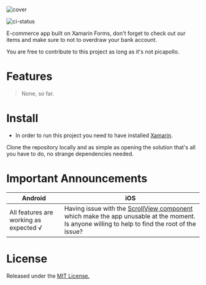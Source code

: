 ![cover](https://s30.postimg.org/jd8v60sz5/512_-_Play_Store.png)

![ci-status](https://www.bitrise.io/app/bb4aabbc957bd2b7.svg?token=SyPF95S59HZ_SUtXYLruaQ&branch=master)

E-commerce app built on Xamarin Forms, don't forget to check out our items and make sure to not to overdraw your bank account.

You are free to contribute to this project as long as it's not picapollo.

# Features

> None, so far.

# Install

* In order to run this project you need to have installed [Xamarin](https://www.xamarin.com/download-it?_bt=101035044668&_bk=xamarin&_bm=e&gclid=CjwKEAjw_PfGBRDW_sutqMbQsmMSJAAMpUapGQbqSL4rbvu_LuorvmJkytgHeit70r3wXztV_Q3i_BoC1rDw_wcB).

Clone the repository locally and as simple as opening the solution that's all you have to do, no strange dependencies needed.

# Important Announcements

| Android  | iOS |
| ------------- | ------------- |
| All features are working as expected √  | Having issue with the [ScrollView component](https://www.nuget.org/packages/Xamarin.Forms.CarouselView/2.3.0-pre2) which make the app unusable at the moment. Is anyone willing to help to find the root of the issue?  |

# License

 Released under the [MIT License.](https://mit-license.org/)
